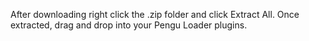After downloading right click the .zip folder and click Extract All. Once extracted, drag and drop into your Pengu Loader plugins.
